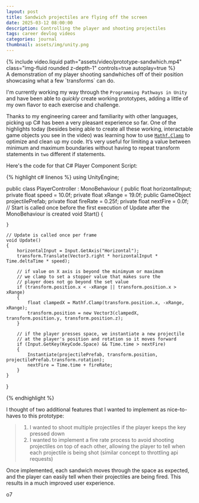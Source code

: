 ```yaml
---
layout: post
title: Sandwich projectiles are flying off the screen
date: 2025-03-12 08:00:00
description: Controlling the player and shooting projectiles
tags: career devlog videos
categories: journal
thumbnail: assets/img/unity.png
---
```



<div class="row mt-3">
    <div class="col-sm mt-3 mt-md-0">
        {% include video.liquid path="assets/video/prototype-sandwhich.mp4" class="img-fluid rounded z-depth-1" controls=true autoplay=true %}
    </div>
</div>
<div class="caption">
    A demonstration of my player shooting sandwhiches off of their position showcasing what a few `transforms` can do.
</div>

I'm currently working my way through the `Programming Pathways in Unity` and have been able to _quickly_ create working prototypes, adding a little of my own flavor to each exercise and challenge.

Thanks to my engineering career and familiarity with other languages, picking up C# has been a very pleasant experience so far. One of the highlights today (besides being able to create all these working, interactable game objects you see in the video) was learning how to use [`Mathf.Clamp`](https://docs.unity3d.com/ScriptReference/Mathf.Clamp.html) to optimize and clean up my code. It’s very useful for limiting a value between minimum and maximum boundaries without having to repeat transform statements in `two` different if statements.

Here's the code for that C# Player Component Script:

{% highlight c# linenos %}
using UnityEngine;

public class PlayerController : MonoBehaviour
{
    public float horizontalInput;
    private float speed = 10.0f;
    private float xRange = 19.0f;
    public GameObject projectilePrefab;
    private float fireRate = 0.25f;
    private float nextFire = 0.0f;
    // Start is called once before the first execution of Update after the MonoBehaviour is created
    void Start()
    {

    }

    // Update is called once per frame
    void Update()
    {
        horizontalInput = Input.GetAxis("Horizontal");
        transform.Translate(Vector3.right * horizontalInput * Time.deltaTime * speed);

        // if value on X axis is beyond the minimyum or maximum
        // we clamp to set a stopper value that makes sure the
        // player does not go beyond the set value
        if (transform.position.x < -xRange || transform.position.x > xRange)
        {
            float clampedX = Mathf.Clamp(transform.position.x, -xRange, xRange);
            transform.position = new Vector3(clampedX, transform.position.y, transform.position.z);
        }

        // if the player presses space, we instantiate a new projectile
        // at the player's position and rotation so it moves forward
        if (Input.GetKey(KeyCode.Space) && Time.time > nextFire)
        {
            Instantiate(projectilePrefab, transform.position, projectilePrefab.transform.rotation);
            nextFire = Time.time + fireRate;
        }
    }
}

{% endhighlight %}

I thought of two additional features that I wanted to implement as nice-to-haves to this prototype:

> 1. I wanted to shoot multiple projectiles if the player keeps the key pressed down
> 2. I wanted to implement a fire rate process to avoid shooting projectiles on top of each other, allowing the player to tell when each projectile is being shot (similar concept to throttling api requests)

Once implemented, each sandwich moves through the space as expected, and the player can easily tell when their projectiles are being fired. This results in a much improved user experience.

o7